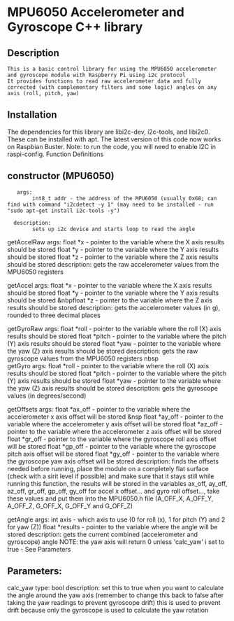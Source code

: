 # MPU6050 Accelerometer and Gyroscope C++ library

## Description

    This is a basic control library for using the MPU6050 accelerometer and gyroscope module with Raspberry Pi using i2c protocol
    It provides functions to read raw accelerometer data and fully corrected (with complementary filters and some logic) angles on any axis (roll, pitch, yaw)

## Installation

The dependencies for this library are libi2c-dev, i2c-tools, and libi2c0. These can be installed with apt. The latest version of this code now works on Raspbian Buster. Note: to run the code, you will need to enable I2C in raspi-config.
Function Definitions
    
## constructor (MPU6050)
       
       
       args:
            int8_t addr - the address of the MPU6050 (usually 0x68; can find with command "i2cdetect -y 1" (may need to be installed - run "sudo apt-get install i2c-tools -y")
      
      description:
            sets up i2c device and starts loop to read the angle
    
getAccelRaw
        args:
            float *x - pointer to the variable where the X axis results should be stored
            float *y - pointer to the variable where the Y axis results should be stored
            float *z - pointer to the variable where the Z axis results should be stored
        description:
            gets the raw accelerometer values from the MPU6050 registers
    
getAccel
        args:
            float *x - pointer to the variable where the X axis results should be stored
            float *y - pointer to the variable where the Y axis results should be stored
           &nbpfloat *z - pointer to the variable where the Z axis results should be stored
        description:
            gets the accelerometer values (in g), rounded to three decimal places
    
getGyroRaw
        args:
            float *roll - pointer to the variable where the roll (X) axis results should be stored
            float *pitch - pointer to the variable where the pitch (Y) axis results should be stored
            float *yaw - pointer to the variable where the yaw (Z) axis results should be stored
        description:
            gets the raw gyroscope values from the MPU6050 registers
 nbsp  
getGyro
        args:
            float *roll - pointer to the variable where the roll (X) axis results should be stored
            float *pitch - pointer to the variable where the pitch (Y) axis results should be stored
            float *yaw - pointer to the variable where the yaw (Z) axis results should be stored
        description:
            gets the gyroscope values (in degrees/second)
    
getOffsets
        args:
            float *ax_off - pointer to the variable where the accelerometer x axis offset will be stored
         &nsp  float *ay_off - pointer to the variable where the accelerometer y axis offset will be stored
            float *az_off - pointer to the variable where the accelerometer z axis offset will be stored
            float *gr_off - pointer to the variable where the gyroscope roll axis offset will be stored
            float *gp_off - pointer to the variable where the gyroscope pitch axis offset will be stored
            float *gy_off - pointer to the variable where the gyroscope yaw axis offset will be stored
        description:
            finds the offsets needed
            before running, place the module on a completely flat surface (check with a sirit level if possible) and make sure that it stays still while running this function, the results will be stored in the variables ax_off, ay_off, az_off, gr_off, gp_off, gy_off for accel x offset... and gyro roll offset..., take these values and put them into the MPU6050.h file (A_OFF_X, A_OFF_Y, A_OFF_Z, G_OFF_X, G_OFF_Y and G_OFF_Z)
    
getAngle
        args:
            int axis - which axis to use (0 for roll (x), 1 for pitch (Y) and 2 for yaw (Z))
            float *results - pointer to the variable where the angle will be stored
        description:
            gets the current combined (accelerometer and gyroscope) angle
            NOTE: the yaw axis will return 0 unless 'calc_yaw' i set to true - See Parameters

## Parameters:   
calc_yaw
        type:
            bool
        description:
            set this to true when you want to calculate the angle around the yaw axis (remember to change this back to false after taking the yaw readings to prevent gyroscope drift)
            this is used to prevent drift because only the gyroscope is used to calculate the yaw rotation

